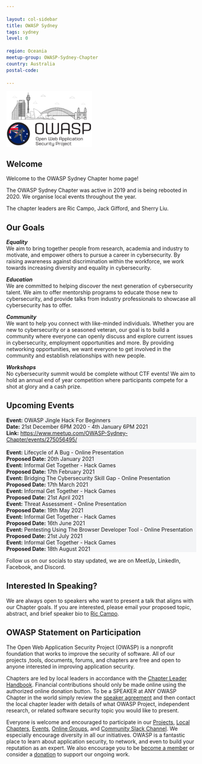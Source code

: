 ```yaml
---

layout: col-sidebar
title: OWASP Sydney
tags: sydney
level: 0

region: Oceania
meetup-group: OWASP-Sydney-Chapter
country: Australia
postal-code:

---
```


<img src="assets/images/logo-syd.png" style="width:45%" class="center">

## Welcome
Welcome to the OWASP Sydney Chapter home page!

The OWASP Sydney Chapter was active in 2019 and is being rebooted in 2020. We organise local events throughout the year.

The chapter leaders are Ric Campo, Jack Gifford, and Sherry Liu.


## Our Goals
***Equality*** <br/>
We aim to bring together people from research, academia and industry to motivate, and empower others to pursue a career in cybersecurity. By raising awareness against discrimination within the workforce, we work towards increasing diversity and equality in cybersecurity.

***Education*** <br/>
We are committed to helping discover the next generation of cybersecurity talent. We aim to offer mentorship programs to educate those new to cybersecurity, and provide talks from industry professionals to showcase all cybersecurity has to offer.

***Community*** <br/>
We want to help you connect with like-minded individuals. Whether you are new to cybersecurity or a seasoned veteran, our goal is to build a community where everyone can openly discuss and explore current issues in cybersecurity, employment opportunities and more. By providing networking opportunities, we want everyone to get involved in the community and establish relationships with new people.

***Workshops*** <br/>
No cybersecurity summit would be complete without CTF events! We aim to hold an annual end of year competition where participants compete for a shot at glory and a cash prize.


## Upcoming Events
<section style='background-color:#f3f4f6;'>
    <strong>Event:</strong> OWASP Jingle Hack For Beginners <br/>
    <strong>Date:</strong> 21st December 6PM 2020 - 4th January 6PM 2021<br/>
    <strong>Link:</strong> <a href="https://www.meetup.com/OWASP-Sydney-Chapter/events/275056495/">https://www.meetup.com/OWASP-Sydney-Chapter/events/275056495/</a>
</section><br/>


<section style='background-color:#f3f4f6;'>
    <strong>Event:</strong> Lifecycle of A Bug - Online Presentation <br/>
    <strong>Proposed Date:</strong> 20th January 2021<br/>
</section>

<section style='background-color:#f3f4f6;'>
    <strong>Event:</strong> Informal Get Together - Hack Games <br/>
    <strong>Proposed Date:</strong> 17th February 2021<br/>
</section>

<section style='background-color:#f3f4f6;'>
    <strong>Event:</strong> Bridging The Cybersecurity Skill Gap - Online Presentation <br/>
    <strong>Proposed Date:</strong> 17th March 2021<br/>
</section>

<section style='background-color:#f3f4f6;'>
    <strong>Event:</strong> Informal Get Together - Hack Games <br/>
    <strong>Proposed Date:</strong> 21st April 2021<br/>
</section>

<section style='background-color:#f3f4f6;'>
    <strong>Event:</strong> Threat Assessment - Online Presentation <br/>
    <strong>Proposed Date:</strong> 19th May 2021<br/>
</section>

<section style='background-color:#f3f4f6;'>
    <strong>Event:</strong> Informal Get Together - Hack Games <br/>
    <strong>Proposed Date:</strong> 16th June 2021<br/>
</section>

<section style='background-color:#f3f4f6;'>
    <strong>Event:</strong> Pentesting Using The Browser Developer Tool - Online Presentation <br/>
    <strong>Proposed Date:</strong> 21st July 2021<br/>
</section>

<section style='background-color:#f3f4f6;'>
    <strong>Event:</strong> Informal Get Together - Hack Games <br/>
    <strong>Proposed Date:</strong> 18th August 2021<br/>
</section>


Follow us on our socials to stay updated, we are on MeetUp, LinkedIn, Facebook, and Discord.


## Interested In Speaking?
We are always open to speakers who want to present a talk that aligns with our Chapter goals. If you are interested, please email your proposed topic, abstract, and brief speaker bio to [Ric Campo](mailto:ric.campo@owasp.org).


## OWASP Statement on Participation
The Open Web Application Security Project (OWASP) is a nonprofit foundation that works to improve the security of software. All of our projects ,tools, documents, forums, and chapters are free and open to anyone interested in improving application security.

Chapters are led by local leaders in accordance with the [Chapter Leader Handbook](/www-policy/rules-of-procedure/chapter-handbook). Financial contributions should only be made online using the authorized online donation button. To be a SPEAKER at ANY OWASP Chapter in the world simply review the [speaker agreement](/www-policy/speaker-agreement) and then contact the local chapter leader with details of what OWASP Project, independent research, or related software security topic you would like to present.

Everyone is welcome and encouraged to participate in our [Projects](/projects), [Local Chapters](/chapters), [Events](/events), [Online Groups](https://groups.google.com/a/owasp.com/), and [Community Slack Channel](https://owasp.slack.com/). We especially encourage diversity in all our initiatives. OWASP is a fantastic place to learn about application security, to network, and even to build your reputation as an expert. We also encourage you to be [become a member](/membership) or consider a [donation](/donate) to support our ongoing work.
